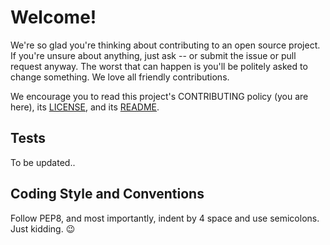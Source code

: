 # Welcome!

We're so glad you're thinking about contributing to an open source project. If you're unsure about anything, just ask -- or submit the issue or pull request anyway. The worst that can happen is you'll be politely asked to change something. We love all friendly contributions.

We encourage you to read this project's CONTRIBUTING policy (you are here), its [LICENSE](./LICENSE.md), and its [README](./README.md).

## Tests

To be updated..
<!-- Write tests for every pull request you give -->

## Coding Style and Conventions

Follow PEP8, and most importantly, indent by 4 space and use semicolons. Just kidding. :wink: